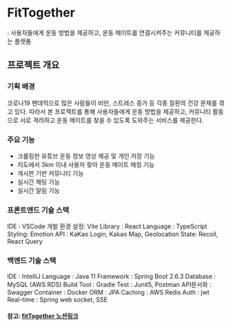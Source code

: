 # FitTogether
: 사용자들에게 운동 방법을 제공하고, 운동 메이트를 연결시켜주는 커뮤니티를 제공하는 플랫폼

## 프로젝트 개요

### 기획 배경
코로나19 팬데믹으로 많은 사람들이 비만, 스트레스 증가 등 각종 질환의 건강 문제를 겪고 있다. 따라서 본 프로젝트를 통해 사용자들에게 운동 방법을 제공하고,
커뮤니티 활동으로 서로 격려하고 운동 메이트를 찾을 수 있도록 도와주는 서비스를 제공한다.

### 주요 기능
- 크롤링한 유튜브 운동 정보 영상 제공 및 개인 저장 기능
- 지도에서 3km 이내 사용자 찾아 운동 메이트 매칭 기능
- 게시판 기반 커뮤니티 기능
- 실시간 채팅 기능
- 실시간 알림 기능

### 프론트엔드 기술 스택
IDE : VSCode
개발 환경 설정: Vite
Library : React
Language : TypeScript
Styling: Emotion
API : KaKao Login, Kakao Map, Geolocation
State: Recoil, React Query


### 백엔드 기술 스택
IDE : IntelliJ
Language : Java 11
Framework : Spring Boot 2.6.3
Database : MySQL (AWS RDS)
Build Tool : Gradle
Test : Junit5, Postman
API문서화 : Swagger
Container : Docker
ORM : JPA
Caching : AWS Redis
Auth : jwt
Real-time : Spring web socket, SSE

#### 참고: [fitTogether 노션링크](https://www.notion.so/3-Tech-Travelers-ce4b88ecf73d4f2d8cb2d9dd20c6094c?pvs=4)
